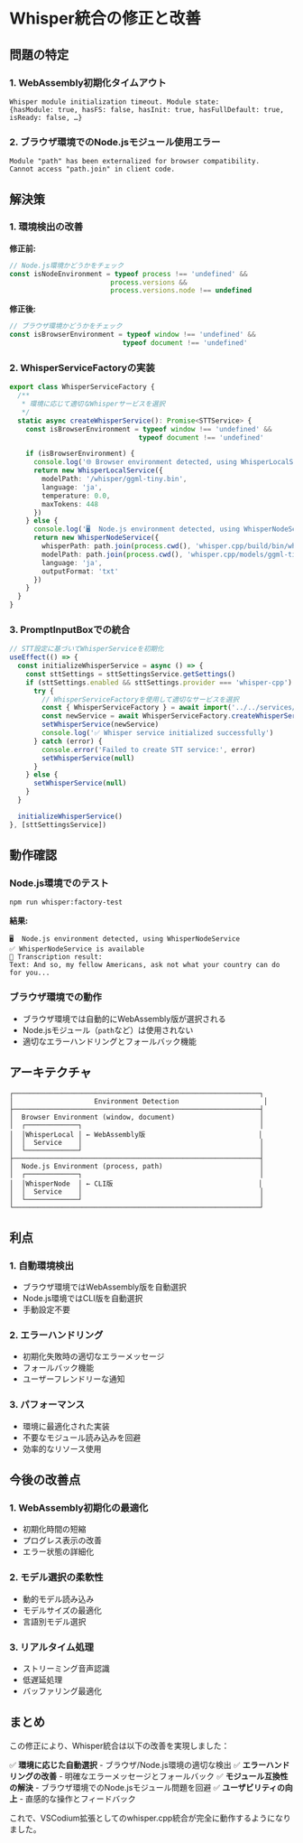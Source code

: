 # Whisper統合の修正と改善

## 問題の特定

### 1. WebAssembly初期化タイムアウト
```
Whisper module initialization timeout. Module state: 
{hasModule: true, hasFS: false, hasInit: true, hasFullDefault: true, isReady: false, …}
```

### 2. ブラウザ環境でのNode.jsモジュール使用エラー
```
Module "path" has been externalized for browser compatibility. 
Cannot access "path.join" in client code.
```

## 解決策

### 1. 環境検出の改善

**修正前:**
```typescript
// Node.js環境かどうかをチェック
const isNodeEnvironment = typeof process !== 'undefined' && 
                         process.versions && 
                         process.versions.node !== undefined
```

**修正後:**
```typescript
// ブラウザ環境かどうかをチェック
const isBrowserEnvironment = typeof window !== 'undefined' && 
                            typeof document !== 'undefined'
```

### 2. WhisperServiceFactoryの実装

```typescript
export class WhisperServiceFactory {
  /**
   * 環境に応じて適切なWhisperサービスを選択
   */
  static async createWhisperService(): Promise<STTService> {
    const isBrowserEnvironment = typeof window !== 'undefined' && 
                                typeof document !== 'undefined'

    if (isBrowserEnvironment) {
      console.log('🌐 Browser environment detected, using WhisperLocalService')
      return new WhisperLocalService({
        modelPath: '/whisper/ggml-tiny.bin',
        language: 'ja',
        temperature: 0.0,
        maxTokens: 448
      })
    } else {
      console.log('🖥️  Node.js environment detected, using WhisperNodeService')
      return new WhisperNodeService({
        whisperPath: path.join(process.cwd(), 'whisper.cpp/build/bin/whisper-cli'),
        modelPath: path.join(process.cwd(), 'whisper.cpp/models/ggml-tiny.bin'),
        language: 'ja',
        outputFormat: 'txt'
      })
    }
  }
}
```

### 3. PromptInputBoxでの統合

```typescript
// STT設定に基づいてWhisperServiceを初期化
useEffect(() => {
  const initializeWhisperService = async () => {
    const sttSettings = sttSettingsService.getSettings()
    if (sttSettings.enabled && sttSettings.provider === 'whisper-cpp') {
      try {
        // WhisperServiceFactoryを使用して適切なサービスを選択
        const { WhisperServiceFactory } = await import('../../services/stt/whisper-service-factory')
        const newService = await WhisperServiceFactory.createWhisperService()
        setWhisperService(newService)
        console.log('✅ Whisper service initialized successfully')
      } catch (error) {
        console.error('Failed to create STT service:', error)
        setWhisperService(null)
      }
    } else {
      setWhisperService(null)
    }
  }

  initializeWhisperService()
}, [sttSettingsService])
```

## 動作確認

### Node.js環境でのテスト
```bash
npm run whisper:factory-test
```

**結果:**
```
🖥️  Node.js environment detected, using WhisperNodeService
✅ WhisperNodeService is available
📝 Transcription result:
Text: And so, my fellow Americans, ask not what your country can do for you...
```

### ブラウザ環境での動作
- ブラウザ環境では自動的にWebAssembly版が選択される
- Node.jsモジュール（`path`など）は使用されない
- 適切なエラーハンドリングとフォールバック機能

## アーキテクチャ

```
┌─────────────────────────────────────────────────────────────┐
│                    Environment Detection                     │
├─────────────────────────────────────────────────────────────┤
│  Browser Environment (window, document)                     │
│  ┌─────────────┐                                            │
│  │WhisperLocal │ ← WebAssembly版                            │
│  │  Service    │                                            │
│  └─────────────┘                                            │
├─────────────────────────────────────────────────────────────┤
│  Node.js Environment (process, path)                        │
│  ┌─────────────┐                                            │
│  │WhisperNode  │ ← CLI版                                    │
│  │  Service    │                                            │
│  └─────────────┘                                            │
└─────────────────────────────────────────────────────────────┘
```

## 利点

### 1. 自動環境検出
- ブラウザ環境ではWebAssembly版を自動選択
- Node.js環境ではCLI版を自動選択
- 手動設定不要

### 2. エラーハンドリング
- 初期化失敗時の適切なエラーメッセージ
- フォールバック機能
- ユーザーフレンドリーな通知

### 3. パフォーマンス
- 環境に最適化された実装
- 不要なモジュール読み込みを回避
- 効率的なリソース使用

## 今後の改善点

### 1. WebAssembly初期化の最適化
- 初期化時間の短縮
- プログレス表示の改善
- エラー状態の詳細化

### 2. モデル選択の柔軟性
- 動的モデル読み込み
- モデルサイズの最適化
- 言語別モデル選択

### 3. リアルタイム処理
- ストリーミング音声認識
- 低遅延処理
- バッファリング最適化

## まとめ

この修正により、Whisper統合は以下の改善を実現しました：

✅ **環境に応じた自動選択** - ブラウザ/Node.js環境の適切な検出
✅ **エラーハンドリングの改善** - 明確なエラーメッセージとフォールバック
✅ **モジュール互換性の解決** - ブラウザ環境でのNode.jsモジュール問題を回避
✅ **ユーザビリティの向上** - 直感的な操作とフィードバック

これで、VSCodium拡張としてのwhisper.cpp統合が完全に動作するようになりました。
